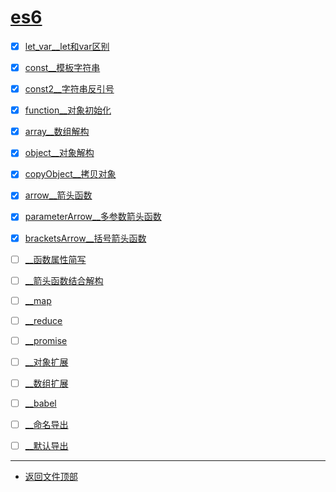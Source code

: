 
# [es6](../README.md)

- [x] [let_var__let和var区别](let_var.html)
- [x] [const__模板字符串](const.html)
- [x] [const2__字符串反引号](const2.html)
- [x] [function__对象初始化](function.html)

- [x] [array__数组解构](array.html)
- [x] [object__对象解构](object.html)
- [x] [copyObject__拷贝对象](copyObject.html)

- [x] [arrow__箭头函数](arrow.html)
- [x] [parameterArrow__多参数箭头函数](parameterArrow.html)
- [x] [bracketsArrow__括号箭头函数](bracketsArrow.html)
- [ ] [__函数属性简写](.html)
- [ ] [__箭头函数结合解构](.html)

- [ ] [__map](.html)
- [ ] [__reduce](.html)
- [ ] [__promise](.html)
- [ ] [__对象扩展](.html)
- [ ] [__数组扩展](.html)

- [ ] [__babel](.html)
- [ ] [__命名导出](.html)
- [ ] [__默认导出](.html)


-----------------

- [返回文件顶部](../README.md)


